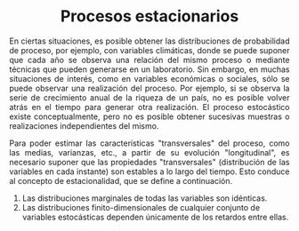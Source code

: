 <h1 align="center">Procesos estacionarios</h1>

<p align="justify">En ciertas situaciones, es posible obtener las distribuciones de probabilidad de proceso, por ejemplo, con variables climáticas, donde se puede suponer que cada año se observa una relación del mismo proceso o mediante técnicas que pueden generarse en un laboratorio. Sin embargo, en muchas situaciones de interés, como en variables económicas o sociales, sólo se puede observar una realización del proceso. Por ejemplo, si se observa la serie de crecimiento anual de la riqueza de un país, no es posible volver atrás en el tiempo para generar otra realización. El proceso estocástico existe conceptualmente, pero no es posible obtener sucesivas muestras o realizaciones independientes del mismo.</p> 

<p align="justify">Para poder estimar las características "transversales" del proceso, como las medias, varianzas, etc., a partir de su evolución "longitudinal", es necesario suponer que las propiedades "transversales" (distribución de las variables en cada instante) son estables a lo largo del tiempo. Esto conduce al concepto de estacionalidad, que se define a continuación.</p> 

<ol>
  <li>Las distribuciones marginales de todas las variables son idénticas. </li>
  <li>Las distribuciones finito-dimensionales de cualquier conjunto de variables estocásticas dependen únicamente de los retardos entre ellas.</li>
</ol>


